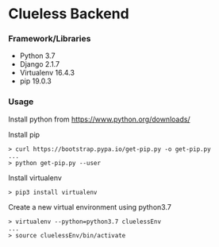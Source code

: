# Clueless Backend

### Framework/Libraries
- Python 3.7
- Django 2.1.7
- Virtualenv 16.4.3
- pip 19.0.3

### Usage

Install python from https://www.python.org/downloads/

Install pip
```
> curl https://bootstrap.pypa.io/get-pip.py -o get-pip.py
...
> python get-pip.py --user
```
Install virtualenv

    > pip3 install virtualenv

Create a new virtual environment using python3.7
```
> virtualenv --python=python3.7 cluelessEnv
...
> source cluelessEnv/bin/activate
```
